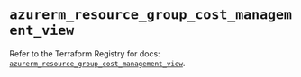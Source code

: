 # `azurerm_resource_group_cost_management_view`

Refer to the Terraform Registry for docs: [`azurerm_resource_group_cost_management_view`](https://registry.terraform.io/providers/hashicorp/azurerm/4.16.0/docs/resources/resource_group_cost_management_view).
